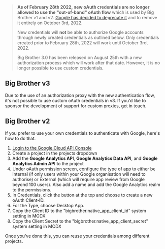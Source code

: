 
> **As of February 28th 2022, new oAuth credentials are no longer allowed to use the "out-of-band" oAuth flow** which is used by Big Brother v1 and v2. [Google has decided to deprecate it](https://developers.googleblog.com/2022/02/making-oauth-flows-safer.html) and to remove it entirely on October 3rd, 2022.
>
> New credentials will **not** be able to authorize Google accounts through newly created credentials as outlined below. Only credentials created prior to February 28th, 2022 will work until October 3rd, 2022.
>
> Big Brother 3.0 has been released on August 25th with a new authorization process which will work after that date. However, it is no longer possible to use custom credentials.

## Big Brother v3

Due to the use of an authorization proxy with the new authentication flow, it's not possible to use custom oAuth credentials in v3. If you'd like to sponsor the development of support for custom proxies, get in touch.

## Big Brother v2

If you prefer to use your own credentials to authenticate with Google, here's how to do that.

1. [Login to the Google Cloud API Console](https://console.developers.google.com/)
2. Create a project in the projects dropdown
3. Add the **Google Analytics API**, **Google Analytics Data API**, and **Google Analytics Admin API** to the project
4. Under oAuth permission screen, configure the type of app to either be internal (if only users within your Google organisation will need to authorise) or External (which will require app review from Google beyond 100 users). Also add a name and add the Google Analytics realm to the permissions.
5. In Credentials, click the button at the top and choose to create a new oAuth Client-ID.
6. For the Type, choose Desktop App.
7. Copy the Client ID to the "bigbrother.native_app_client_id" system setting in MODX
8. Copy the Client Secret to the "bigbrother.native_app_client_secret" system setting in MODX

Once you've done this, you can reuse your credentials among different projects.
